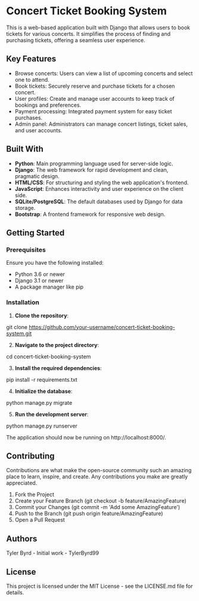 # Concert Ticket Booking System

This is a web-based application built with Django that allows users to book tickets for various concerts. It simplifies the process of finding and purchasing tickets, offering a seamless user experience.

## Key Features

- Browse concerts: Users can view a list of upcoming concerts and select one to attend.
- Book tickets: Securely reserve and purchase tickets for a chosen concert.
- User profiles: Create and manage user accounts to keep track of bookings and preferences.
- Payment processing: Integrated payment system for easy ticket purchases.
- Admin panel: Administrators can manage concert listings, ticket sales, and user accounts.

## Built With

- **Python**: Main programming language used for server-side logic.
- **Django**: The web framework for rapid development and clean, pragmatic design.
- **HTML/CSS**: For structuring and styling the web application's frontend.
- **JavaScript**: Enhances interactivity and user experience on the client side.
- **SQLite/PostgreSQL**: The default databases used by Django for data storage.
- **Bootstrap**: A frontend framework for responsive web design.

## Getting Started

### Prerequisites

Ensure you have the following installed:

- Python 3.6 or newer
- Django 3.1 or newer
- A package manager like pip

### Installation

1. **Clone the repository**:

git clone https://github.com/your-username/concert-ticket-booking-system.git

2. **Navigate to the project directory**:

cd concert-ticket-booking-system

3. **Install the required dependencies**:

pip install -r requirements.txt

4. **Initialize the database**:

python manage.py migrate

5. **Run the development server**:

python manage.py runserver

The application should now be running on http://localhost:8000/.

## Contributing
Contributions are what make the open-source community such an amazing place to learn, inspire, and create. Any contributions you make are greatly appreciated.

1. Fork the Project
2. Create your Feature Branch (git checkout -b feature/AmazingFeature)
3. Commit your Changes (git commit -m 'Add some AmazingFeature')
4. Push to the Branch (git push origin feature/AmazingFeature)
5. Open a Pull Request

## Authors
Tyler Byrd - Initial work - TylerByrd99

## License
This project is licensed under the MIT License - see the LICENSE.md file for details.
